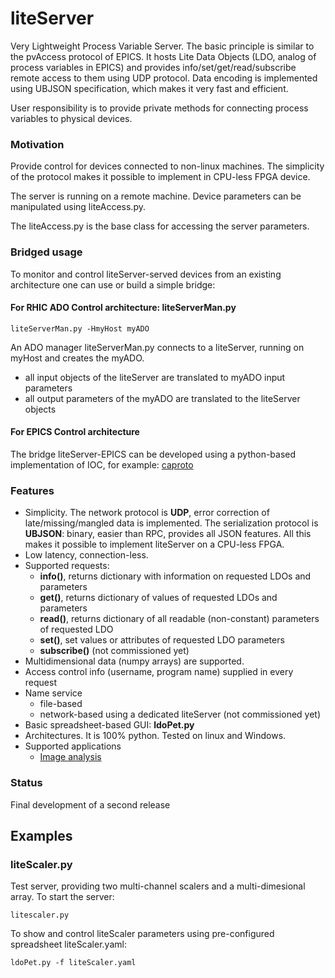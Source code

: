 # liteServer
Very Lightweight Process Variable Server. The basic principle is similar to the 
pvAccess protocol of EPICS. It hosts Lite Data Objects (LDO, analog of process variables in EPICS) and provides 
info/set/get/read/subscribe remote access to them using UDP protocol. 
Data encoding is implemented using UBJSON specification, which makes it very 
fast and efficient.

User responsibility is to provide private methods for connecting process variables to physical devices.

### Motivation
Provide control for devices connected to non-linux machines. 
The simplicity of the protocol makes it possible to implement in CPU-less FPGA device.

The server is running on a remote machine. Device parameters can be 
manipulated using liteAccess.py.

The liteAccess.py is the base class for accessing the server parameters.

### Bridged usage
To monitor and control liteServer-served devices from an existing architecture one can use or build a simple bridge:
#### For RHIC ADO Control architecture: liteServerMan.py
    liteServerMan.py -HmyHost myADO 
An ADO manager liteServerMan.py connects to a liteServer, running on myHost and creates the myADO. 
  - all input objects of the liteServer are translated to myADO input parameters
  - all output parameters of the myADO are translated to the liteServer objects
#### For EPICS Control architecture
The bridge liteServer-EPICS can be developed using a python-based implementation of IOC, for example:
[caproto](https://nsls-ii.github.io/caproto/)

### Features
 - Simplicity. The network protocol is **UDP**, error correction of late/missing/mangled data is
implemented. The serialization protocol is **UBJSON**: binary, easier than RPC, provides all JSON features. All this makes it possible to implement liteServer on a CPU-less FPGA.
 - Low latency, connection-less.
 - Supported requests:
   - **info()**, returns dictionary with information on requested LDOs and parameters
   - **get()**, returns dictionary of values of requested LDOs and parameters
   - **read()**, returns dictionary of all readable (non-constant) parameters of requested LDO
   - **set()**, set values or attributes of requested LDO parameters
   - **subscribe()** (not commissioned yet)
 - Multidimensional data (numpy arrays) are supported.
 - Access control info (username, program name) supplied in every request
 - Name service
   - file-based
   - network-based using a dedicated liteServer  (not commissioned yet)
 - Basic spreadsheet-based GUI: **ldoPet.py**
 - Architectures. It is 100% python. Tested on linux and Windows.
 - Supported applications
   - [Image analysis](https://github.com/ASukhanov/Imagin)

### Status
Final development of a second release

## Examples
### liteScaler.py
Test server, providing two multi-channel scalers and a multi-dimesional array.
  To start the server:
  
    litescaler.py
  To show and control liteScaler parameters using pre-configured spreadsheet liteScaler.yaml:

    ldoPet.py -f liteScaler.yaml
  

